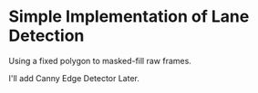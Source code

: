 # Simple Implementation of Lane Detection

Using a fixed polygon to masked-fill raw frames.

I'll add Canny Edge Detector Later.

